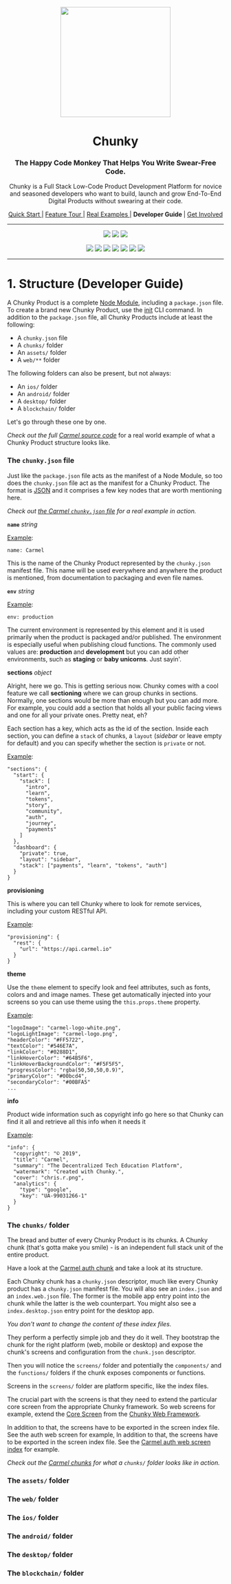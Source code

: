 <p align="center"> <img src="https://raw.githubusercontent.com/fluidtrends/chunky/master/logo.gif" width="256px"> </p>
<h1 align="center"> Chunky </h1>

<h3 align="center"> The Happy Code Monkey That Helps You Write Swear-Free Code. </h3>

<p align="center"> Chunky is a Full Stack Low-Code Product Development Platform for
novice and seasoned developers who want to build, launch and grow End-To-End Digital Products without swearing at their code. </p>

<p align="center">
<a href="../start/README.md"> Quick Start </a> |
<a href="../features/README.md"> Feature Tour </a> |
<a href="../examples/README.md"> Real Examples </a> |
<strong> Developer Guide </strong> |
<a href="../contrib/README.md"> Get Involved </a>
</p>

<hr/>

<p align="center">
<a href="https://circleci.com/gh/fluidtrends/chunky"><img src="https://circleci.com/gh/fluidtrends/chunky.svg?style=svg"/></a>
<a href="https://codeclimate.com/github/fluidtrends/chunky/test_coverage"><img src="https://api.codeclimate.com/v1/badges/f6621e761f82f6c84f40/test_coverage" /></a>
<a href="https://codeclimate.com/github/fluidtrends/chunky/maintainability"><img src="https://api.codeclimate.com/v1/badges/f6621e761f82f6c84f40/maintainability"/></a>
</p>

<p align="center">
<a href="https://www.npmjs.com/package/chunky-cli">
<img src="https://img.shields.io/npm/v/chunky-cli.svg?color=green&label=CLI&style=flat-square"/></a>
<a href="https://www.npmjs.com/package/react-chunky">
<img src="https://img.shields.io/npm/v/react-chunky.svg?color=green&label=universal&style=flat-square"/></a>
<a href="https://www.npmjs.com/package/react-dom-chunky">
<img src="https://img.shields.io/npm/v/react-dom-chunky.svg?color=green&label=web&style=flat-square"/></a>
<a href="https://www.npmjs.com/package/react-cloud-chunky">
<img src="https://img.shields.io/npm/v/react-cloud-chunky.svg?color=green&label=cloud&style=flat-square"/></a>
<a href="https://www.npmjs.com/package/react-native-chunky">
<img src="https://img.shields.io/npm/v/react-native-chunky.svg?color=blue&label=mobile&style=flat-square"/></a>
<a href="https://www.npmjs.com/package/react-electron-chunky">
<img src="https://img.shields.io/npm/v/react-electron-chunky.svg?color=blue&label=desktop&style=flat-square"/></a>
<a href="https://www.npmjs.com/package/react-blockchain-chunky">
<img src="https://img.shields.io/npm/v/react-blockchain-chunky.svg?color=blue&label=blockchain&style=flat-square"/><a/>
</p>

---

# 1. Structure (Developer Guide)

A Chunky Product is a complete [Node Module](https://docs.npmjs.com/about-packages-and-modules), including a ```package.json``` file. To create a brand new Chunky Product, use the [init](#the-init-command) CLI command. In addition to the ```package.json``` file, all Chunky Products include at least the following:

* A ```chunky.json``` file
* A ```chunks/``` folder
* An ```assets/``` folder
* A ```web/**``` folder

The following folders can also be present, but not always:

* An ```ios/``` folder
* An ```android/``` folder
* A ```desktop/``` folder
* A ```blockchain/``` folder

Let's go through these one by one.

*Check out the full [Carmel source code](https://github.com/fluidtrends/carmel)* for a real world example of what a Chunky Product structure looks like.

### The ```chunky.json``` file

Just like the ```package.json``` file acts as the manifest of a Node Module, so too does the ```chunky.json``` file act as the manifest for a Chunky Product. The format is [JSON](https://www.json.org/) and it comprises a few key nodes that are worth mentioning here.

*Check out [the Carmel ```chunky.json``` file](https://github.com/fluidtrends/carmel/blob/master/chunky.json) for a real example in action.*

**```name```** *string*

[Example](https://github.com/fluidtrends/carmel/blob/master/chunky.json#L2):

```
name: Carmel
```

This is the name of the Chunky Product represented by the ```chunky.json``` manifest file. This name will be used everywhere and anywhere the product is mentioned, from documentation to packaging and even file names.

**```env```** *string*

[Example](https://github.com/fluidtrends/carmel/blob/master/chunky.json#L4):
```
env: production
```

The current environment is represented by this element and it is used primarily when the product is packaged and/or published. The environment is especially useful when publishing cloud functions. The commonly used values are: **production** and **development** but you can add other environments, such as **staging** or **baby unicorns**. Just sayin'.

**sections** *object*

Alright, here we go. This is getting serious now. Chunky comes with a cool feature we call **sectioning** where we can group chunks in sections. Normally, one sections would be more than enough but you can add more. For example, you could add a section that holds all your public facing views and one for all your private ones. Pretty neat, eh?

Each section has a key, which acts as the id of the section. Inside each section, you can define a ```stack``` of chunks, a ```layout``` (*sidebar* or leave empty for default) and you can specify whether the section is ```private``` or not.

[Example](https://github.com/fluidtrends/carmel/blob/master/chunky.json#L7-L25):

```
"sections": {
  "start": {
    "stack": [
      "intro",
      "learn",
      "tokens",
      "story",
      "community",
      "auth",
      "journey",
      "payments"
    ]
  },
  "dashboard": {
    "private": true,
    "layout": "sidebar",
    "stack": ["payments", "learn", "tokens", "auth"]
  }
}
```

**provisioning**

This is where you can tell Chunky where to look for remote services, including your custom RESTful API.

[Example](https://github.com/fluidtrends/carmel/blob/master/chunky.json#L27-L31):

```
"provisioning": {
  "rest": {
    "url": "https://api.carmel.io"
  }
}
```

**theme**

Use the ```theme``` element to specify look and feel attributes, such as fonts, colors and and image names. These get automatically injected into your screens so you can use theme using the ```this.props.theme``` property.

[Example](https://github.com/fluidtrends/carmel/blob/master/chunky.json#L35-L58):

```
"logoImage": "carmel-logo-white.png",
"logoLightImage": "carmel-logo.png",
"headerColor": "#FF5722",
"textColor": "#546E7A",
"linkColor": "#0288D1",
"linkHoverColor": "#64B5F6",
"linkHoverBackgroundColor": "#F5F5F5",
"progressColor": "rgba(50,50,50,0.9)",
"primaryColor": "#00bcd4",
"secondaryColor": "#00BFA5"
...

```

**info**

Product wide information such as copyright info go here so that Chunky can find it all and retrieve all this info when it needs it

[Example](https://github.com/fluidtrends/carmel/blob/master/chunky.json#L85-L95):

```
"info": {
  "copyright": "© 2019",
  "title": "Carmel",
  "summary": "The Decentralized Tech Education Platform",
  "watermark": "Created with Chunky.",
  "cover": "chris.r.png",
  "analytics": {
    "type": "google",
    "key": "UA-99031266-1"
  }
}
```

### The ```chunks/``` folder

The bread and butter of every Chunky Product is its chunks. A Chunky chunk (that's gotta make you smile) - is an independent full stack unit of the entire product.

Have a look at the [Carmel auth chunk](https://github.com/fluidtrends/carmel/tree/master/chunks/auth) and take a look at its structure.

Each Chunky chunk has a ```chunky.json``` descriptor, much like every Chunky product has a ```chunky.json``` manifest file. You will also see an ```index.json``` and an ```index.web.json``` file. The former is the mobile app entry point into the chunk while the latter is the web counterpart. You might also see a ```index.desktop.json``` entry point for the desktop app.

*You don't want to change the content of these index files.*

They perform a perfectly simple job and they do it well. They bootstrap the chunk for the right platform (web, mobile or desktop) and expose the chunk's screens and configuration from the ```chunk.json``` descriptor.

Then you will notice the ```screens/``` folder and potentially the ```components/``` and the ```functions/``` folders if the chunk exposes components or functions.

Screens in the ```screens/``` folder are platform specific, like the index files.

The crucial part with the screens is that they need to extend the particular core screen from the appropriate Chunky framework. So web screens for example, extend the [Core Screen](https://github.com/fluidtrends/chunky/blob/master/web/src/core/Screen.js) from the [Chunky Web Framework](https://github.com/fluidtrends/chunky/blob/master/web).

In addition to that, the screens have to be exported in the screen index file. See the auth web screen for example,
In addition to that, the screens have to be exported in the screen index file. See the [Carmel auth web screen index](https://github.com/fluidtrends/carmel/blob/master/chunks/auth/screens/index.web.js#L1) for example.

*Check out the [Carmel chunks](https://github.com/fluidtrends/carmel/tree/master/chunks) for what a ```chunks/``` folder looks like in action.*

### The ```assets/``` folder

### The ```web/``` folder

### The ```ios/``` folder

### The  ```android/``` folder

### The ```desktop/``` folder

### The  ```blockchain/``` folder
